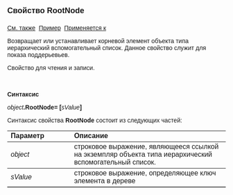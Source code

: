 <html>
<head>
<title>Иерархический вспомогательный список\RootNode</title>
</head>

<body>

<p><strong><font size="4" face="Arial">Свойство RootNode<br>
<br>
</font></strong><font face="Arial">
<a href="../AsTreeModalBrowser.html">См. также</a>&nbsp; <u>Пример</u>&nbsp; <a href="../AsTreeModalBrowser.html">
Применяется к</a></font></p>

<p><font face="Arial">Возвращает или устанавливает корневой элемент 
объекта типа иерархический вспомогательный список. Данное свойство служит для 
показа поддерьевьев.</font></p>

<p><font face="Arial">Свойство для чтения и записи.</font></p>

<p class="label">&nbsp;</p>

<p class="label"><font face="Arial"><b>Синтаксис </b></font></p>

<p><font face="Arial"><em>object</em><strong>.RootNode= [</strong><em>sValue</em><strong>]</strong></font></p>

<p><font face="Arial">Синтаксис свойства <strong>RootNode</strong>
состоит из следующих частей:</font></p>

<table border="1" cellPadding="5" cols="2" frame="below" rules="rows">
<TBODY>
  <tr vAlign="top">
    <td class="label" width="29%"><font face="Arial"><b>Параметр</b></font></td>
    <td class="label" width="71%"><font face="Arial"><strong>Описание</strong></font></td>
  </tr>
  <tr>
    <td width="29%"><em><font face="Arial">object</font></em></td>
    <td width="71%"><font face="Arial">строковое выражение, являющееся 
	ссылкой на экземпляр объекта типа иерархический вспомогательный список.</font></td>
  </tr>
</TBODY>
  <tr>
    <td width="29%"><em><font face="Arial">sValue</font></em></td>
    <td width="71%"><font face="Arial">строковое выражение, 
	определяющее ключ элемента в дереве</font></td>
  </tr>
</table>

<p class="label">&nbsp;</p>
</body>
</html>
